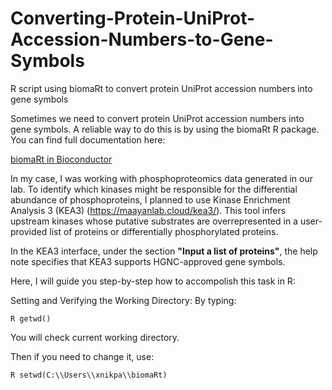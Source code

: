 # Converting-Protein-UniProt-Accession-Numbers-to-Gene-Symbols
R script using biomaRt to convert protein UniProt accession numbers into gene symbols

Sometimes we need to convert protein UniProt accession numbers into gene symbols. A reliable way to do this is by using the biomaRt R package. You can find full documentation here:

[biomaRt in Bioconductor](https://bioconductor.org/packages/release/bioc/html/biomaRt.html)

In my case, I was working with phosphoproteomics data generated in our lab. To identify which kinases might be responsible for the differential abundance of phosphoproteins, I planned to use Kinase Enrichment Analysis 3 (KEA3) (https://maayanlab.cloud/kea3/). This tool infers upstream kinases whose putative substrates are overrepresented in a user-provided list of proteins or differentially phosphorylated proteins.

In the KEA3 interface, under the section **"Input a list of proteins"**, the help note specifies that KEA3 supports HGNC-approved gene symbols.

Here, I will guide you step-by-step how to accompolish this task in R:

  Setting and Verifying the Working Directory: By typing:
   
  ```R getwd()```
  
  You will check current working directory.
  
  Then if you need to change it, use: 
  
  ```R setwd(C:\\Users\\xnikpa\\biomaRt)```